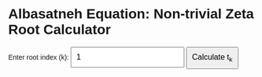 <!DOCTYPE html>
<html lang="en">
<head>
  <meta charset="UTF-8">
  <title>Albasatneh Root Calculator</title>
  <style>
    body { font-family: Arial, sans-serif; padding: 20px; }
    input, button { padding: 10px; font-size: 1rem; }
    .result { margin-top: 20px; font-size: 1.2rem; color: #004080; }
  </style>
</head>
<body>
  <h1>Albasatneh Equation: Non-trivial Zeta Root Calculator</h1>

  <label for="k">Enter root index (k):</label>
  <input type="number" id="k" value="1" min="1" />
  <button onclick="calculateRoot()">Calculate t<sub>k</sub></button>

  <div class="result" id="result"></div>

  <script>
    const f = 1.0;
    const C_0 = -6.180555;
    const beta = [
      0.774963, -0.225223, 0.053304,
      -0.010113, 0.001562, -0.000200,
      0.000020, -0.000002, 0.0000001
    ];

    function R_k_eff(k) {
      const ln_k = Math.log(k);
      const ln_ln_k = Math.log(ln_k);
      const x = ln_k / ln_ln_k;
      let sum = 0;
      for (let n = 0; n < beta.length; n++) {
        sum += beta[n] * Math.pow(x, n);
      }
      return sum;
    }

    function t_k_albasatneh(k) {
      const theta_k = 2 * Math.PI * k;
      return (theta_k + C_0 + R_k_eff(k)) / f;
    }

    function calculateRoot() {
      const k = parseInt(document.getElementById('k').value);
      if (isNaN(k) || k <= 0) {
        document.getElementById('result').innerText = 'Please enter a valid positive integer for k.';
        return;
      }
      const tk = t_k_albasatneh(k);
      document.getElementById('result').innerText = `t_${k} = ${tk.toFixed(12)}`;
    }
  </script>
</body>
</html>
